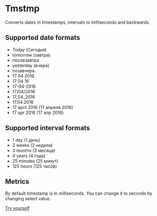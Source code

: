 # Tmstmp
Converts dates in timestamps, intervals to milliseconds and backwards.

## Supported date formats
- Today (Сегодня)
- tomorrow (завтра)
- послезавтра
- yesterday (вчера)
- позавчера
- 17 04 2016
- 17 04 16
- 17-04-2016
- 17/04/2016
- 17_04_2016
- 17.04.2016
- 17 april 2016 (17 апреля 2016)
- 17 apr 2016 (17 апр 2016)

## Supported interval formats
- 1 day (1 день)
- 2 weeks (2 недели)
- 3 months (3 месяца)
- 4 years (4 года)
- 25 minutes (25 минут)
- 125 hours (125 часов)

## Metrics
By default timestamp is in milliseconds. You can change it to seconds by changing select value.

[Try yourself](http://bespoyasov.ru/tmstmp/)
